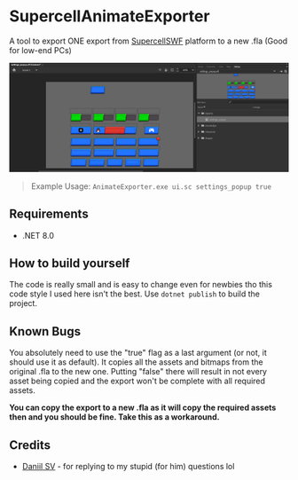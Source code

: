 # SupercellAnimateExporter
A tool to export ONE export from [SupercellSWF](https://github.com/sc-workshop/SupercellSWF-Animate) platform to a new .fla (Good for low-end PCs)

![Preview](res/preview1.png)

> Example Usage: `AnimateExporter.exe ui.sc settings_popup true`

## Requirements
- .NET 8.0

## How to build yourself
The code is really small and is easy to change even for newbies tho this code style I used here isn't the best. Use `dotnet publish` to build the project.

## Known Bugs
You absolutely need to use the "true" flag as a last argument (or not, it should use it as default). It copies all the assets and bitmaps from the original .fla to the new one. Putting "false" there will result in not every asset being copied and the export won't be complete with all required assets. 

__You can copy the export to a new .fla as it will copy the required assets then and you should be fine. Take this as a workaround.__

## Credits
- [Daniil SV](https://github.com/Daniil-SV) - for replying to my stupid (for him) questions lol
